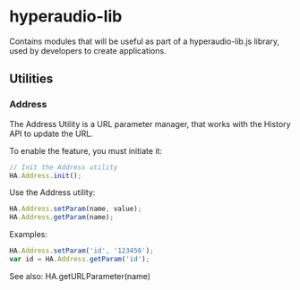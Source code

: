 # hyperaudio-lib

Contains modules that will be useful as part of a hyperaudio-lib.js library, used by developers to create applications.

## Utilities

### Address

The Address Utility is a URL parameter manager,
that works with the History API to update the URL.

To enable the feature, you must initiate it:

```js
// Init the Address utility
HA.Address.init();
```

Use the Address utility:

```js
HA.Address.setParam(name, value);
HA.Address.getParam(name);
```

Examples:

```js
HA.Address.setParam('id', '123456');
var id = HA.Address.getParam('id');
```

See also: HA.getURLParameter(name)
